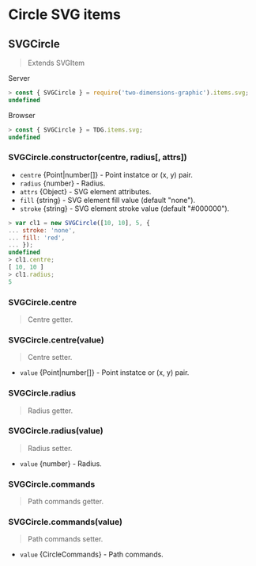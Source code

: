 # Circle SVG items



## SVGCircle

> Extends SVGItem

Server
```javascript
> const { SVGCircle } = require('two-dimensions-graphic').items.svg;
undefined
```

Browser
```javascript
> const { SVGCircle } = TDG.items.svg;
undefined
```


### SVGCircle.constructor(centre, radius[, attrs])

- `centre` {Point|number[]} - Point instatce or (x, y) pair.
- `radius` {number} - Radius.
- `attrs` {Object} - SVG element attributes.
- `fill` {string} - SVG element fill value (default "none").
- `stroke` {string} - SVG element stroke value (default "#000000").

```javascript
> var cl1 = new SVGCircle([10, 10], 5, {
... stroke: 'none',
... fill: 'red',
... });
undefined
> cl1.centre;
[ 10, 10 ]
> cl1.radius;
5
```


### SVGCircle.centre
> Centre getter.


### SVGCircle.centre(value)
> Centre setter.

- `value` {Point|number[]} - Point instatce or (x, y) pair.


### SVGCircle.radius
> Radius getter.


### SVGCircle.radius(value)
> Radius setter.

- `value` {number} - Radius.


### SVGCircle.commands
> Path commands getter.


### SVGCircle.commands(value)
> Path commands setter.

- `value` {CircleCommands} - Path commands.
